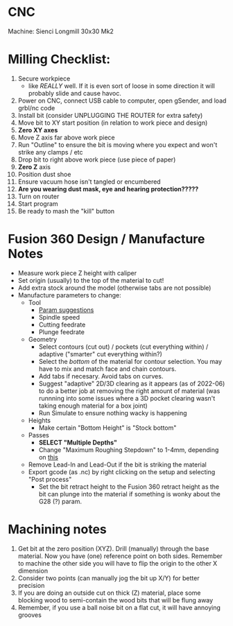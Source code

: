 # CNC

Machine: Sienci Longmill 30x30 Mk2

# Milling Checklist:

1. Secure workpiece
    - like *REALLY* well. If it is even sort of loose in some direction it will probably slide and cause havoc. 
2. Power on CNC, connect USB cable to computer, open gSender, and load grbl/nc code
3. Install bit (consider UNPLUGGING THE ROUTER for extra safety)
4. Move bit to XY start position (in relation to work piece and design)
5. **Zero XY axes**
6. Move Z axis far above work piece
7. Run "Outline" to ensure the bit is moving where you expect and won't strike any clamps / etc
8. Drop bit to right above work piece (use piece of paper)
9. **Zero Z** axis
10. Position dust shoe
11. Ensure vacuum hose isn't tangled or encumbered 
12. **Are you wearing dust mask, eye and hearing protection?????**
13. Turn on router 
14. Start program
15. Be ready to mash the "kill" button

# Fusion 360 Design / Manufacture Notes

- Measure work piece Z height with caliper
- Set origin (usually) to the top of the material to cut!
- Add extra stock around the model (otherwise tabs are not possible)
- Manufacture parameters to change:
  - Tool
    - [Param suggestions](https://resources.sienci.com/view/lmk2-feeds-and-speeds/)
    - Spindle speed
    - Cutting feedrate
    - Plunge feedrate
  - Geometry
    - Select contours (cut out) / pockets (cut everything within) / adaptive ("smarter" cut everything within?)
    - Select the *bottom* of the material for contour selection. You may have to mix and match face and chain contours.
    - Add tabs if necesary. Avoid tabs on curves.
    - Suggest "adaptive" 2D/3D clearing as it appears (as of 2022-06) to do a better job at removing the right amount of material (was runnning into some issues where a 3D pocket clearing wasn't taking enough material for a box joint)
    - Run Simulate to ensure nothing wacky is happening
  - Heights
    - Make certain "Bottom Height" is "Stock bottom"
  - Passes
    - **SELECT "Multiple Depths"** 
    - Change "Maximum Roughing Stepdown" to 1-4mm, depending on [this](https://resources.sienci.com/view/lmk2-feeds-and-speeds/)
  - Remove Lead-In and Lead-Out if the bit is striking the material
  - Export gcode (as .nc) by right clicking on the setup and selecting "Post process" 
    - Set the bit retract height to the Fusion 360 retract height as the bit can plunge into the material if something is wonky about the G28 (?) param. 

# Machining notes

1. Get bit at the zero position (XYZ). Drill (manually) through the base material. Now you have (one) reference point on both sides. Remember to machine the other side you will have to flip the origin to the other X dimension
2. Consider two points (can manually jog the bit up X/Y) for better precision
3. If you are doing an outside cut on thick (Z) material, place some blocking wood to semi-contain the wood bits that will be flung away
4. Remember, if you use a ball noise bit on a flat cut, it will have annoying grooves

